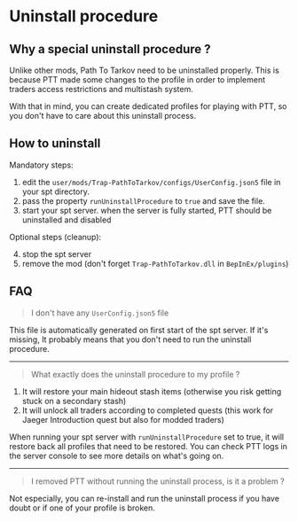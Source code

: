 # Uninstall procedure

## Why a special uninstall procedure ?

Unlike other mods, Path To Tarkov need to be uninstalled properly.
This is because PTT made some changes to the profile in order to implement traders access restrictions and multistash system.

With that in mind, you can create dedicated profiles for playing with PTT, so you don't have to care about this uninstall process.

## How to uninstall

Mandatory steps:

1. edit the `user/mods/Trap-PathToTarkov/configs/UserConfig.json5` file in your spt directory.
2. pass the property `runUninstallProcedure` to `true` and save the file.
3. start your spt server. when the server is fully started, PTT should be uninstalled and disabled

Optional steps (cleanup):

4. stop the spt server
5. remove the mod (don't forget `Trap-PathToTarkov.dll` in `BepInEx/plugins`)

## FAQ

> I don't have any `UserConfig.json5` file

This file is automatically generated on first start of the spt server.
If it's missing, It probably means that you don't need to run the uninstall procedure.

------

> What exactly does the uninstall procedure to my profile ?

1. It will restore your main hideout stash items (otherwise you risk getting stuck on a secondary stash)
2. It will unlock all traders according to completed quests (this work for Jaeger Introduction quest but also for modded traders)

When running your spt server with `runUninstallProcedure` set to true, it will restore back all profiles that need to be restored.
You can check PTT logs in the server console to see more details on what's going on.

------

> I removed PTT without running the uninstall process, is it a problem ?

Not especially, you can re-install and run the uninstall process if you have doubt or if one of your profile is broken.
